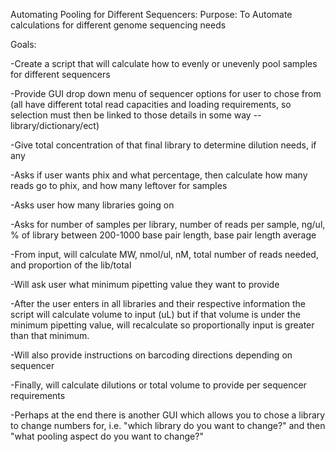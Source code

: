 Automating Pooling for Different Sequencers:
Purpose: To Automate calculations for different genome sequencing needs

Goals:

-Create a script that will calculate how to evenly or unevenly pool samples for different sequencers

-Provide GUI drop down menu of sequencer options for user to chose from (all have different total read capacities and loading requirements, so selection must then be linked to those details in some way -- library/dictionary/ect)

-Give total concentration of that final library to determine dilution needs, if any

-Asks if user wants phix and what percentage, then calculate how many reads go to phix, and how many leftover for samples

-Asks user how many libraries going on

-Asks for number of samples per library, number of reads per sample, ng/ul, % of library between 200-1000 base pair length, base pair length average

-From input, will calculate MW, nmol/ul, nM, total number of reads needed, and proportion of the lib/total

-Will ask user what minimum pipetting value they want to provide

-After the user enters in all libraries and their respective information the script will calculate volume to input (uL) but if that volume is under the minimum pipetting value, will recalculate so proportionally input is greater than that minimum.

-Will also provide instructions on barcoding directions depending on sequencer

-Finally, will calculate dilutions or total volume to provide per sequencer requirements

-Perhaps at the end there is another GUI which allows you to chose a library to change numbers for, i.e. "which library do you want to change?" and then "what pooling aspect do you want to change?"
